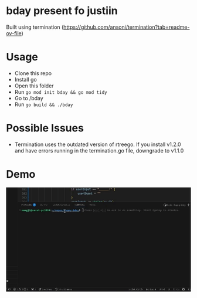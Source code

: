 # bday present fo justiin

Built using termination (https://github.com/ansoni/termination?tab=readme-ov-file)

# Usage
- Clone this repo
- Install go
- Open this folder
- Run ```go mod init bday && go mod tidy```
- Go to /bday
- Run ```go build && ./bday```

# Possible Issues
- Termination uses the outdated version of rtreego. If you install v1.2.0 and have errors running in the termination.go file, downgrade to v1.1.0

# Demo
![Demo](./demo.gif)
